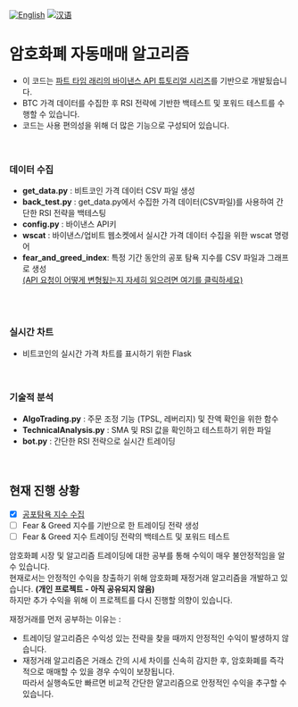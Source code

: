 [![English](https://img.shields.io/badge/lang-English-blue.svg)](https://github.com/juho-creator/Crypto_AlgoTrading/blob/master/README.md)
[![汉语](https://img.shields.io/badge/lang-汉语-green.svg)](https://github.com/juho-creator/Crypto_AlgoTrading/blob/master/README.CH.md)


# 암호화폐 자동매매 알고리즘

- 이 코드는 [파트 타임 래리의 바이낸스 API 튜토리얼 시리즈](https://www.youtube.com/watch?v=rvhnz1yBHgQ&list=PLvzuUVysUFOuB1kJQ3S2G-nB7_nHhD7Ay)를 기반으로 개발됬습니다.
- BTC 가격 데이터를 수집한 후 RSI 전략에 기반한 백테스트 및 포워드 테스트를 수행할 수 있습니다.
- 코드는 사용 편의성을 위해 더 많은 기능으로 구성되어 있습니다.</br></br></br>

### 데이터 수집
- **get_data.py** : 비트코인 가격 데이터 CSV 파일 생성
- **back_test.py** : get_data.py에서 수집한 가격 데이터(CSV파일)를 사용하여 간단한 RSI 전략을 백테스팅
- **config.py** : 바이낸스 API키 
- **wscat** : 바이낸스/업비트 웹소켓에서 실시갼 가격 데이터 수집을 위한 wscat 명령어
- **fear_and_greed_index**: 특정 기간 동안의 공포 탐욕 지수를 CSV 파일과 그래프로 생성 </br>
[(API 요청이 어떻게 변형됬는지 자세히 읽으려면 여기를 클릭하세요)](https://github.com/juho-creator/Crypto_AlgoTrading/blob/master/README.modified-api.KR.md)

</br></br>

### 실시간 차트
 - 비트코인의 실시간 가격 차트를 표시하기 위한 Flask
</br></br></br>

### 기술적 분석
- **AlgoTrading.py** : 주문 조정 기능 (TPSL, 레버리지) 및 잔액 확인을 위한 함수
- **TechnicalAnalysis.py** : SMA 및 RSI 값을 확인하고 테스트하기 위한 파일
- **bot.py** : 간단한 RSI 전략으로 실시간 트레이딩
</br></br></br>

## 현재 진행 상황
- [X] [공포탐욕 지수 수집](https://github.com/juho-creator/Crypto_AlgoTrading/blob/master/DataCollection/fear_and_greed_index.py)
- [ ] Fear & Greed 지수를 기반으로 한 트레이딩 전략 생성
- [ ] Fear & Greed 지수 트레이딩 전략의 백테스트 및 포워드 테스트

암호화폐 시장 및 알고리즘 트레이딩에 대한 공부를 통해 수익이 매우 불안정적임을 알 수 있습니다. </br>
현재로서는 안정적인 수익을 창출하기 위해 암호화폐 재정거래 알고리즘을 개발하고 있습니다. **(개인 프로젝트 - 아직 공유되지 않음)** </br>
하지만 추가 수익을 위해 이 프로젝트를 다시 진행할 의향이 있습니다. </br>

 재정거래를 먼저 공부하는 이유는 :
- 트레이딩 알고리즘은 수익성 있는 전략을 찾을 때까지 안정적인 수익이 발생하지 않습니다.
- 재정거래 알고리즘은 거래소 간의 시세 차이를 신속히 감지한 후, 암호화폐를 즉각적으로 매매할 수 있을 경우 수익이 보장됩니다.</br>
따라서 실행속도만 빠르면 비교적 간단한 얄고리즘으로 안정적인 수익을 추구할 수 있습니다.
